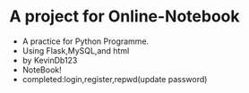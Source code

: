 # A project for Online-Notebook
- A practice for Python Programme.
- Using Flask,MySQL,and html
- by KevinDb123
- NoteBook!
- completed:login,register,repwd(update password)
